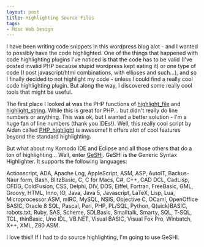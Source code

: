 ```yaml
---
layout: post
title: Highlighting Source Files
tags:
- Misc Web Design
---
```


I have been writing code snippets in this wordpress blog alot - and I wanted to possibly have the code highlighted.  One of the things that happened with code highlighting plugins I've noticed is that the code has to be valid (I've posted invalid PHP because stupid wordpress kept eating it) or one type of code (I post javascript/html combinations, with ellipses and such...), and so I finally decided to not highlight my code - unless I could find a really cool code highlighting plugin.  But along the way, I discovered some really cool tools that might be useful.

The first place I looked at was the PHP functions of [highlight_file](http://us2.php.net/highlight_file) and [highlight_string](http://us2.php.net/manual/en/function.highlight-string.php).  While this is great for PHP... but didn't really do line numbers or anything.  This was ok, but I wanted a better solution - I'm a huge fan of line numbers (thank you IDEs!).  Well, this really cool script by Aidan called [PHP_highlight](http://aidanlister.com/repos/v/PHP_Highlight.php) is awesome!  It offers alot of cool features beyond the standard highlighting.

But what about my Komodo IDE and Eclipse and all those others that do a ton of highlighting... Well, enter [GeSHi](http://qbnz.com/highlighter/index.php).  GeSHi is the Generic Syntax Highlighter.  It supports the following languages:

Actionscript, ADA, Apache Log, AppleScript, ASM, ASP, AutoIT, Backus-Naur form, Bash,  BlitzBasic, C, C for Macs, C#, C++, CAD DCL, CadLisp, CFDG, ColdFusion, CSS, Delphi, DIV, DOS, Eiffel, Fortran, FreeBasic, GML, Groovy, HTML, Inno, IO, Java, Java 5, Javascript, LaTeX, Lisp, Lua, Microprocessor ASM, mIRC, MySQL, NSIS, Objective C, OCaml, OpenOffice BASIC, Oracle 8 SQL, Pascal, Perl, PHP, PL/SQL, Python, Q(uick)BASIC, robots.txt, Ruby, SAS, Scheme, SDLBasic, Smalltalk, Smarty, SQL, T-SQL, TCL, thinBasic, Uno IDL, VB.NET, Visual BASIC, Visual Fox Pro, Winbatch, X++, XML,  Z80 ASM.

I love this!!  If I had to do source highlighting, I'm going to use GeSHI.
